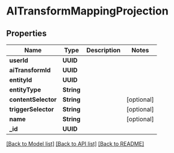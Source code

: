 # AITransformMappingProjection

## Properties
Name | Type | Description | Notes
------------ | ------------- | ------------- | -------------
**userId** | **UUID** |  | 
**aiTransformId** | **UUID** |  | 
**entityId** | **UUID** |  | 
**entityType** | **String** |  | 
**contentSelector** | **String** |  | [optional] 
**triggerSelector** | **String** |  | [optional] 
**name** | **String** |  | [optional] 
**_id** | **UUID** |  | 

[[Back to Model list]](../README#documentation-for-models) [[Back to API list]](../README#documentation-for-api-endpoints) [[Back to README]](../README)


